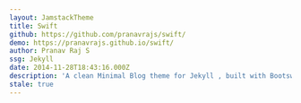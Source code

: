 ```yaml
---
layout: JamstackTheme
title: Swift
github: https://github.com/pranavrajs/swift/
demo: https://pranavrajs.github.io/swift/
author: Pranav Raj S
ssg: Jekyll
date: 2014-11-28T18:43:16.000Z
description: 'A clean Minimal Blog theme for Jekyll , built with Bootswatch '
stale: true
---
```

